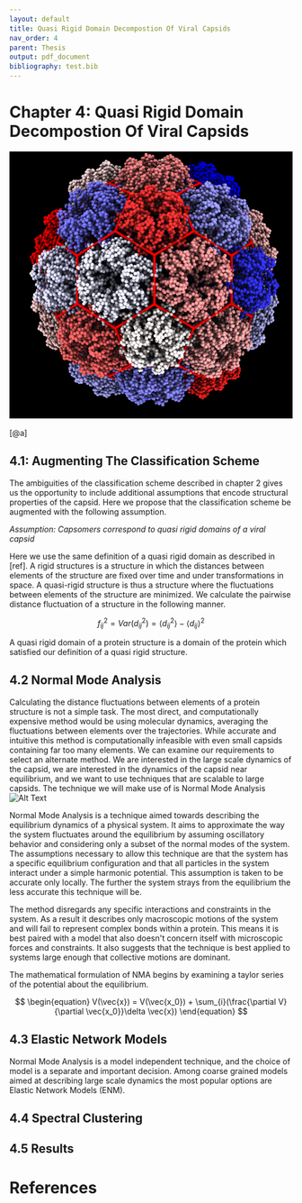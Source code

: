 ```yaml
---
layout: default
title: Quasi Rigid Domain Decompostion Of Viral Capsids
nav_order: 4
parent: Thesis
output: pdf_document
bibliography: test.bib
---
```



# Chapter 4: Quasi Rigid Domain Decompostion Of Viral Capsids

![myimg](img.png)

[@a]

## 4.1: Augmenting The Classification Scheme
The ambiguities of the classification scheme described in chapter 2 gives us the opportunity to include additional
assumptions that encode structural properties of the capsid. Here we propose that the classification scheme be 
augmented with the following assumption.

*Assumption: Capsomers correspond to quasi rigid domains of a viral capsid*

Here we use the same definition of a quasi rigid domain as described in [ref]. A rigid structures is a structure in
which the distances between elements of the structure are fixed over time and under transformations in space. A quasi-rigid structure
is thus a structure where the fluctuations between elements of the structure are minimized. We calculate the pairwise
distance fluctuation of a structure in the following manner.

$$
\begin{equation}
    f^{2}_{ij} = Var(d^{2}_{ij}) = \langle d^{2}_{ij} \rangle - \langle d_{ij} \rangle ^{2}
\end{equation}
$$

A quasi rigid domain of a protein structure is a domain of the protein which satisfied our definition of a quasi rigid 
structure.

## 4.2 Normal Mode Analysis
Calculating the distance fluctuations between elements of a protein structure is not a simple task. The most direct, and
computationally expensive method would be using molecular dynamics, averaging the fluctuations between elements over the
trajectories. While accurate and intuitive this method is computationally infeasible with even small capsids containing
far too many elements. We can examine our requirements to select an alternate method. We are interested in the large
scale dynamics of the capsid, we are interested in the dynamics of the capsid near equilibrium, and we want to use
techniques that are scalable to large capsids.
The technique we will make use of is Normal Mode Analysis
![Alt Text](1a34.gif)

Normal Mode Analysis is a technique aimed towards describing the equilibrium dynamics of a physical system. It aims to
approximate the way the system fluctuates around the equilibrium by assuming oscillatory behavior and considering only
a subset of the normal modes of the system. The assumptions necessary to allow this technique are that the system has a 
specific equilibrium configuration and that all particles in the system interact under a simple harmonic potential. This
assumption is taken to be accurate only locally. The further the system strays from the equilibrium the less accurate this
technique will be. 

The method disregards any specific interactions and constraints in the system. As a result it describes only macroscopic
motions of the system and will fail to represent complex bonds within a protein. This means it is best paired with a model
that also doesn't concern itself with microscopic forces and constraints. It also suggests that the technique is best 
applied to systems large enough that collective motions are dominant.

The mathematical formulation of NMA begins by examining a taylor series of the potential about the equilibrium.

$$
\begin{equation}
    V(\vec{x}) = V(\vec{x_0}) + \sum_{i}(\frac{\partial V}{\partial \vec{x_0}}\delta \vec{x})
\end{equation}
$$

## 4.3 Elastic Network Models
Normal Mode Analysis is a model independent technique, and the choice of model is a separate and important decision.
Among coarse grained models aimed at describing large scale dynamics the most popular options are Elastic Network 
Models (ENM). 

## 4.4 Spectral Clustering

## 4.5 Results
# References

